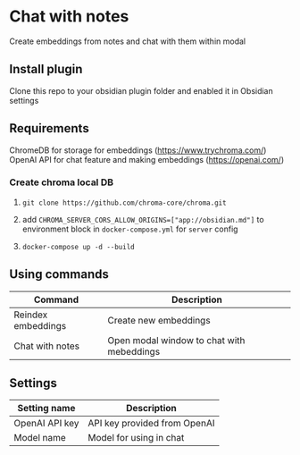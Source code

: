# Chat with notes

Create embeddings from notes and chat with them within modal

## Install plugin

Clone this repo to your obsidian plugin folder and enabled it in Obsidian settings 

## Requirements

ChromeDB for storage for embeddings (https://www.trychroma.com/) 
OpenAI API for chat feature and making embeddings (https://openai.com/)

### Create chroma local DB

1. ```git clone https://github.com/chroma-core/chroma.git```

2. add `CHROMA_SERVER_CORS_ALLOW_ORIGINS=["app://obsidian.md"]` to environment block in `docker-compose.yml` for `server` config

3. `docker-compose up -d --build`

## Using commands

| Command            | Description                               |
|--------------------|-------------------------------------------|
| Reindex embeddings | Create new embeddings                     |
| Chat with notes    | Open modal window to chat with mebeddings |

## Settings

| Setting name   | Description                  |
|----------------|------------------------------|
| OpenAI API key | API key provided from OpenAI |
| Model name     | Model for using in chat      |

